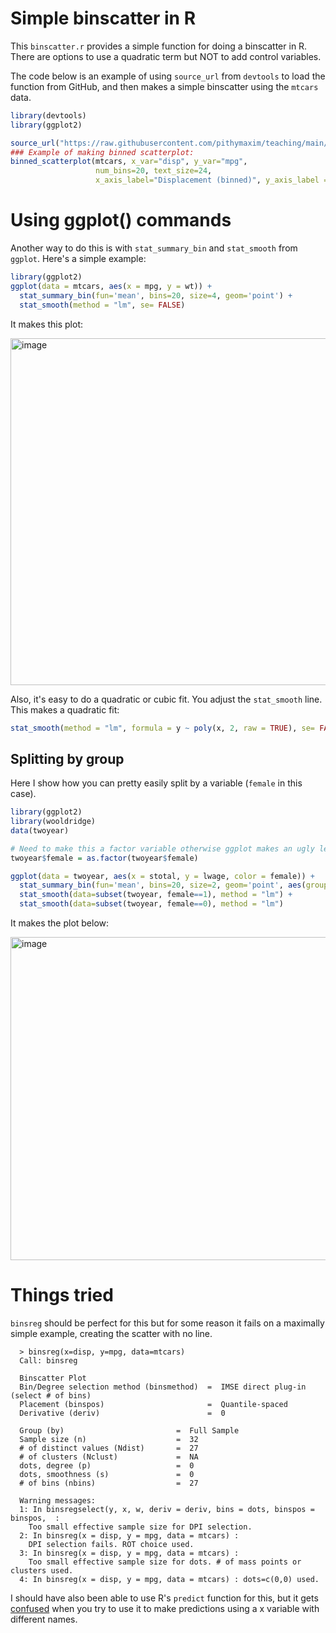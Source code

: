 # Simple binscatter in R #

This `binscatter.r` provides a simple function for doing a binscatter in R. There are options to use a quadratic term but NOT to add control variables. 

The code below is an example of using `source_url` from `devtools` to load the function from GitHub, and then makes a simple binscatter using the `mtcars` data.
```R
library(devtools)
library(ggplot2)

source_url("https://raw.githubusercontent.com/pithymaxim/teaching/main/Rscraps/binscatter/binscatter.r")
### Example of making binned scatterplot: 
binned_scatterplot(mtcars, x_var="disp", y_var="mpg",                     #### Required arguments 
                   num_bins=20, text_size=24,                             #### Optional arguments
                   x_axis_label="Displacement (binned)", y_axis_label = "MPG (binned)", quadratic=FALSE)
```

# Using ggplot() commands # 

Another way to do this is with `stat_summary_bin` and `stat_smooth` from `ggplot`. Here's a simple example:
```R
library(ggplot2)
ggplot(data = mtcars, aes(x = mpg, y = wt)) +
  stat_summary_bin(fun='mean', bins=20, size=4, geom='point') + 
  stat_smooth(method = "lm", se= FALSE) 
```
It makes this plot:

<img width="555" alt="image" src="https://user-images.githubusercontent.com/6835110/227791221-c9f5f2a5-f25c-418b-b218-50cc03d365e6.png">

Also, it's easy to do a quadratic or cubic fit. You adjust the `stat_smooth` line. This makes a quadratic fit:
```R
stat_smooth(method = "lm", formula = y ~ poly(x, 2, raw = TRUE), se= FALSE) 
```
## Splitting by group ## 
Here I show how you can pretty easily split by a variable (`female` in this case).
```R
library(ggplot2)
library(wooldridge)
data(twoyear)

# Need to make this a factor variable otherwise ggplot makes an ugly legend
twoyear$female = as.factor(twoyear$female)

ggplot(data = twoyear, aes(x = stotal, y = lwage, color = female)) +
  stat_summary_bin(fun='mean', bins=20, size=2, geom='point', aes(group=female)) + 
  stat_smooth(data=subset(twoyear, female==1), method = "lm") +
  stat_smooth(data=subset(twoyear, female==0), method = "lm")
```
It makes the plot below:

<img width="517" alt="image" src="https://user-images.githubusercontent.com/6835110/227786677-5419a390-727d-43bd-a722-e46700e1a34a.png">

# Things tried #

`binsreg` should be perfect for this but for some reason it fails on a maximally simple example, creating the scatter with no line.

      > binsreg(x=disp, y=mpg, data=mtcars)
      Call: binsreg

      Binscatter Plot
      Bin/Degree selection method (binsmethod)  =  IMSE direct plug-in (select # of bins)
      Placement (binspos)                       =  Quantile-spaced
      Derivative (deriv)                        =  0

      Group (by)                         =  Full Sample
      Sample size (n)                    =  32
      # of distinct values (Ndist)       =  27
      # of clusters (Nclust)             =  NA
      dots, degree (p)                   =  0
      dots, smoothness (s)               =  0
      # of bins (nbins)                  =  27

      Warning messages:
      1: In binsregselect(y, x, w, deriv = deriv, bins = dots, binspos = binspos,  :
        Too small effective sample size for DPI selection.
      2: In binsreg(x = disp, y = mpg, data = mtcars) :
        DPI selection fails. ROT choice used.
      3: In binsreg(x = disp, y = mpg, data = mtcars) :
        Too small effective sample size for dots. # of mass points or clusters used.
      4: In binsreg(x = disp, y = mpg, data = mtcars) : dots=c(0,0) used.

I should have also been able to use R's `predict` function for this, but it gets [confused](https://stackoverflow.com/questions/27464893/getting-warning-newdata-had-1-row-but-variables-found-have-32-rows-on-pred) when you try to use it to make predictions using a x variable with different names. 

